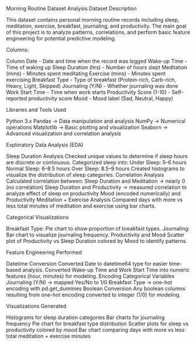 Morning Routine Dataset Analysis
Dataset Description

This dataset contains personal morning routine records including sleep, meditation, exercise, breakfast, journaling, and productivity. The main goal of this project is to analyze patterns, correlations, and perform basic feature engineering for potential predictive modeling.

Columns:

Column
Date - Date and time when the record was logged
Wake-up Time	- Time of waking up
Sleep Duration (hrs)	- Number of hours slept
Meditation (mins) - 	Minutes spent meditating
Exercise (mins) - 	Minutes spent exercising
Breakfast Type -	Type of breakfast (Protein-rich, Carb-rich, Heavy, Light, Skipped)
Journaling (Y/N) -	Whether journaling was done
Work Start Time -	Time when work starts
Productivity Score (1-10) -	Self-reported productivity score
Mood -	Mood label (Sad, Neutral, Happy)

Libraries and Tools Used

Python 3.x
Pandas → Data manipulation and analysis
NumPy → Numerical operations
Matplotlib → Basic plotting and visualization
Seaborn → Advanced visualization and correlation analysis

Exploratory Data Analysis (EDA)

Sleep Duration Analysis
Checked unique values to determine if sleep hours are discrete or continuous.
Categorized sleep into:
Under Sleep: 5–6 hours
Normal Sleep: 6–8.5 hours
Over Sleep: 8.5–9 hours
Created histograms to visualize the distribution of sleep categories.
Correlation Analysis
Calculated correlation between:
Sleep Duration and Meditation → nearly 0 (no correlation)
Sleep Duration and Productivity → measured correlation to analyze effect of sleep on productivity
Mood (encoded numerically) and Productivity
Meditation + Exercise Analysis
Compared days with more vs less total minutes of meditation and exercise using bar charts.

Categorical Visualizations

Breakfast Type: Pie chart to show proportion of breakfast types.
Journaling: Bar chart to visualize journaling frequency.
Productivity and Mood
Scatter plot of Productivity vs Sleep Duration colored by Mood to identify patterns.

Feature Engineering Performed

Datetime Conversion
Converted Date to datetime64 type for easier time-based analysis.
Converted Wake-up Time and Work Start Time into numeric features (hour, minutes) for modeling.
Encoding Categorical Variables
Journaling (Y/N) → mapped Yes/No to 1/0
Breakfast Type → one-hot encoding with pd.get_dummies
Boolean Conversion
Any boolean columns resulting from one-hot encoding converted to integer (1/0) for modeling.

Visualizations Generated

Histograms for sleep duration categories
Bar charts for journaling frequency
Pie chart for breakfast type distribution
Scatter plots for sleep vs productivity colored by mood
Bar chart comparing days with more vs less total meditation + exercise minutes

